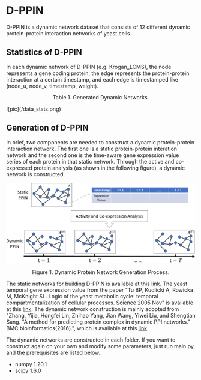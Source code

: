 # D-PPIN
D-PPIN is a dynamic network dataset that consists of 12 different dynamic protein-protein interaction networks of yeast cells.

## Statistics of D-PPIN
In each dynamic network of D-PPIN (e.g. Krogan_LCMS), the node represents a gene coding protein, the edge represents the protein-protein interaction at a certain timestamp, and each edge is timestamped like (node_u, node_v, timestamp, weight).

<p align="center"> Table 1. Generated Dynamic Networks. </p>
![pic](/data_stats.png)


## Generation of D-PPIN
In brief, two components are needed to construct a dynamic protein-protein interaction network. The first one is a static protein-protein interation network and the second one is the time-aware gene expression value series of each protein in that static network. Through the active and co-expressed protein analysis (as shown in the following figure), a dynamic network is constructed.

![pic](/generation_process.png)
<p align="center"> Figure 1. Dynamic Protein Network Generation Process. </p>

The static networks for building D-PPIN is available at this [link](https://www.inetbio.org/yeastnet/downloadnetwork.php).
The yeast temporal gene expression value from the paper "Tu BP, Kudlicki A, Rowicka M, McKnight SL. Logic of the yeast metabolic cycle: temporal compartmentalization of cellular processes. Science 2005 Nov" is available at this [link](https://www.ncbi.nlm.nih.gov/geo/download/?acc=GSE3431).
The dynamic network construction is mainly adopted from "Zhang, Yijia, Hongfei Lin, Zhihao Yang, Jian Wang, Yiwei Liu, and Shengtian Sang. "A method for predicting protein complex in dynamic PPI networks." BMC bioinformatics(2016).", which is available at this [link](https://bmcbioinformatics.biomedcentral.com/articles/10.1186/s12859-016-1101-y).

The dynamic networks are constructed in each folder. If you want to construct again on your own and modify some parameters, just run main.py, and the prerequisites are listed below.
- numpy 1.20.1
- scipy 1.6.0
